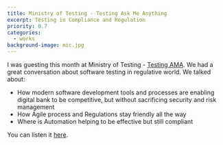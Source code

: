 ```yaml
---
title: Ministry of Testing - Testing Ask Me Anything
excerpt: Testing in Compliance and Regulation
priority: 0.7
categories:
  - works
background-image: mic.jpg
---
```


I was guesting this month at Ministry of Testing - [Testing AMA](https://www.ministryoftesting.com/dojo/series/testing-ask-me-anything).
We had a great conversation about software testing in regulative world. We talked about:

* How modern software development tools and processes are enabling digital bank to be competitive, but without sacrificing security and risk management
* How Agile process and Regulations stay friendly all the way
* Where is Automation helping to be effective but still compliant

You can listen it [here](https://www.ministryoftesting.com/dojo/series/testing-ask-me-anything/lessons/testing-ask-me-anything-testing-in-compliance-and-regulation-milan-kuveljic).